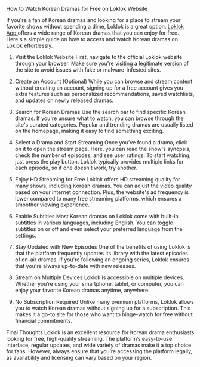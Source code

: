 How to Watch Korean Dramas for Free on Loklok Website

If you're a fan of Korean dramas and looking for a place to stream your favorite shows without spending a dime, Loklok is a great option. <a href="https://loklokapps.net">Loklok App </a> offers a wide range of Korean dramas that you can enjoy for free. Here's a simple guide on how to access and watch Korean dramas on Loklok effortlessly.

1. Visit the Loklok Website
First, navigate to the official Loklok website through your browser. Make sure you're visiting a legitimate version of the site to avoid issues with fake or malware-infested sites.

2. Create an Account (Optional)
While you can browse and stream content without creating an account, signing up for a free account gives you extra features such as personalized recommendations, saved watchlists, and updates on newly released dramas.

3. Search for Korean Dramas
Use the search bar to find specific Korean dramas. If you're unsure what to watch, you can browse through the site's curated categories. Popular and trending dramas are usually listed on the homepage, making it easy to find something exciting.

4. Select a Drama and Start Streaming
Once you’ve found a drama, click on it to open the stream page. Here, you can read the show's synopsis, check the number of episodes, and see user ratings. To start watching, just press the play button. Loklok typically provides multiple links for each episode, so if one doesn’t work, try another.

5. Enjoy HD Streaming for Free
Loklok offers HD streaming quality for many shows, including Korean dramas. You can adjust the video quality based on your internet connection. Plus, the website's ad frequency is lower compared to many free streaming platforms, which ensures a smoother viewing experience.

6. Enable Subtitles
Most Korean dramas on Loklok come with built-in subtitles in various languages, including English. You can toggle subtitles on or off and even select your preferred language from the settings.

7. Stay Updated with New Episodes
One of the benefits of using Loklok is that the platform frequently updates its library with the latest episodes of on-air dramas. If you're following an ongoing series, Loklok ensures that you're always up-to-date with new releases.

8. Stream on Multiple Devices
Loklok is accessible on multiple devices. Whether you’re using your smartphone, tablet, or computer, you can enjoy your favorite Korean dramas anytime, anywhere.

9. No Subscription Required
Unlike many premium platforms, Loklok allows you to watch Korean dramas without signing up for a subscription. This makes it a go-to site for those who want to binge-watch for free without financial commitments.

Final Thoughts
Loklok is an excellent resource for Korean drama enthusiasts looking for free, high-quality streaming. The platform’s easy-to-use interface, regular updates, and wide variety of dramas make it a top choice for fans. However, always ensure that you’re accessing the platform legally, as availability and licensing can vary based on your region.
